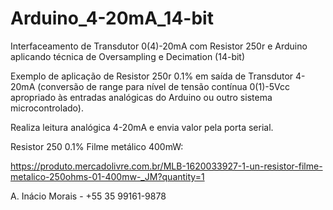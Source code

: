 # Arduino_4-20mA_14-bit
Interfaceamento de Transdutor 0(4)-20mA com Resistor 250r e Arduino aplicando técnica de Oversampling e Decimation (14-bit)


Exemplo de aplicação de Resistor 250r 0.1% em saída de Transdutor 4-20mA (conversão de range para nível de tensão contínua 0(1)-5Vcc apropriado às entradas analógicas do Arduino ou outro sistema microcontrolado). 

Realiza leitura analógica 4-20mA e envia valor pela porta serial.

Resistor 250 0.1% Filme metálico 400mW:

https://produto.mercadolivre.com.br/MLB-1620033927-1-un-resistor-filme-metalico-250ohms-01-400mw-_JM?quantity=1

A. Inácio Morais - +55 35 99161-9878
